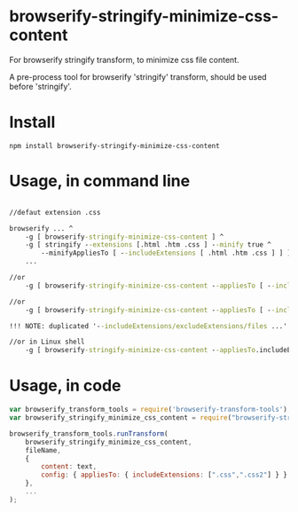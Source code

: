 # browserify-stringify-minimize-css-content
For browserify stringify transform, to minimize css file content.

A pre-process tool for browserify 'stringify' transform, should be used before 'stringify'.

# Install
```
npm install browserify-stringify-minimize-css-content
```

# Usage, in command line
```bat

//defaut extension .css

browserify ... ^
	-g [ browserify-stringify-minimize-css-content ] ^
	-g [ stringify --extensions [.html .htm .css ] --minify true ^
		--minifyAppliesTo [ --includeExtensions [ .html .htm .css ] ] ] ^
	...

//or
	-g [ browserify-stringify-minimize-css-content --appliesTo [ --includeExtensions .css --includeExtensions .css2 ] ]

//or
	-g [ browserify-stringify-minimize-css-content --appliesTo [ --includeExtensions .css --includeExtensions .css ] ]

!!! NOTE: duplicated '--includeExtensions/excludeExtensions/files ...' to overcome the bug from 'browserify-transform-tools' in command line.

//or in Linux shell
	-g [ browserify-stringify-minimize-css-content --appliesTo.includeExtensions { .css .css2 } ]

```

# Usage, in code
```javascript
var browserify_transform_tools = require('browserify-transform-tools');
var browserify_stringify_minimize_css_content = require("browserify-stringify-minimize-css-content");

browserify_transform_tools.runTransform(
	browserify_stringify_minimize_css_content,
	fileName,
	{
		content: text, 
		config: { appliesTo: { includeExtensions: [".css",".css2"] } }
	},
	...
);

```
